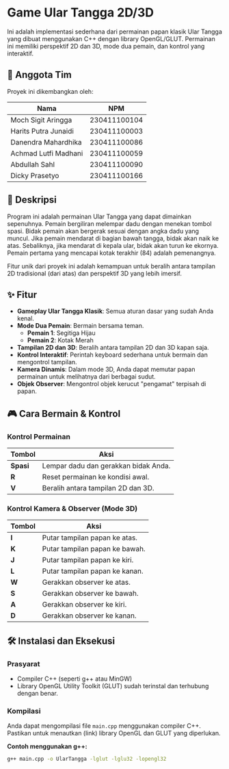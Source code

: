 # Game Ular Tangga 2D/3D

Ini adalah implementasi sederhana dari permainan papan klasik Ular Tangga yang dibuat menggunakan C++ dengan library OpenGL/GLUT. Permainan ini memiliki perspektif 2D dan 3D, mode dua pemain, dan kontrol yang interaktif.

## 👥 Anggota Tim

Proyek ini dikembangkan oleh:

| Nama                    | NPM            |
| ----------------------- | -------------- |
| Moch Sigit Aringga      | 230411100104   |
| Harits Putra Junaidi    | 230411100003   |
| Danendra Mahardhika     | 230411100086   |
| Achmad Lutfi Madhani    | 230411100059   |
| Abdullah Sahl           | 230411100090   |
| Dicky Prasetyo          | 230411100166   |

## 📜 Deskripsi

Program ini adalah permainan Ular Tangga yang dapat dimainkan sepenuhnya. Pemain bergiliran melempar dadu dengan menekan tombol spasi. Bidak pemain akan bergerak sesuai dengan angka dadu yang muncul. Jika pemain mendarat di bagian bawah tangga, bidak akan naik ke atas. Sebaliknya, jika mendarat di kepala ular, bidak akan turun ke ekornya. Pemain pertama yang mencapai kotak terakhir (84) adalah pemenangnya.

Fitur unik dari proyek ini adalah kemampuan untuk beralih antara tampilan 2D tradisional (dari atas) dan perspektif 3D yang lebih imersif.

## ✨ Fitur

* **Gameplay Ular Tangga Klasik**: Semua aturan dasar yang sudah Anda kenal.
* **Mode Dua Pemain**: Bermain bersama teman.
    * **Pemain 1**: Segitiga Hijau
    * **Pemain 2**: Kotak Merah
* **Tampilan 2D dan 3D**: Beralih antara tampilan 2D dan 3D kapan saja.
* **Kontrol Interaktif**: Perintah keyboard sederhana untuk bermain dan mengontrol tampilan.
* **Kamera Dinamis**: Dalam mode 3D, Anda dapat memutar papan permainan untuk melihatnya dari berbagai sudut.
* **Objek Observer**: Mengontrol objek kerucut "pengamat" terpisah di papan.

## 🎮 Cara Bermain & Kontrol

### Kontrol Permainan

| Tombol      | Aksi                                  |
| ----------- | ------------------------------------- |
| **Spasi** | Lempar dadu dan gerakkan bidak Anda.  |
| **R** | Reset permainan ke kondisi awal.      |
| **V** | Beralih antara tampilan 2D dan 3D.    |

### Kontrol Kamera & Observer (Mode 3D)

| Tombol | Aksi                             |
| ------ | -------------------------------- |
| **I** | Putar tampilan papan ke atas.    |
| **K** | Putar tampilan papan ke bawah.   |
| **J** | Putar tampilan papan ke kiri.    |
| **L** | Putar tampilan papan ke kanan.   |
| **W** | Gerakkan observer ke atas.       |
| **S** | Gerakkan observer ke bawah.      |
| **A** | Gerakkan observer ke kiri.       |
| **D** | Gerakkan observer ke kanan.      |

## 🛠️ Instalasi dan Eksekusi

### Prasyarat

* Compiler C++ (seperti g++ atau MinGW)
* Library OpenGL Utility Toolkit (GLUT) sudah terinstal dan terhubung dengan benar.

### Kompilasi

Anda dapat mengompilasi file `main.cpp` menggunakan compiler C++. Pastikan untuk menautkan (link) library OpenGL dan GLUT yang diperlukan.

**Contoh menggunakan g++:**

```bash
g++ main.cpp -o UlarTangga -lglut -lglu32 -lopengl32

